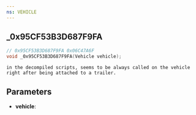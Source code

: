 ```yaml
---
ns: VEHICLE
---
```

## _0x95CF53B3D687F9FA

```c
// 0x95CF53B3D687F9FA 0x06C47A6F
void _0x95CF53B3D687F9FA(Vehicle vehicle);
```

```
in the decompiled scripts, seems to be always called on the vehicle right after being attached to a trailer.  
```

## Parameters
* **vehicle**: 

